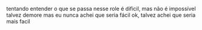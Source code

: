 tentando entender o que se passa nesse role
é dificil, mas não é impossível
talvez demore
mas eu nunca achei que seria fácil
ok, talvez achei que seria mais facil
